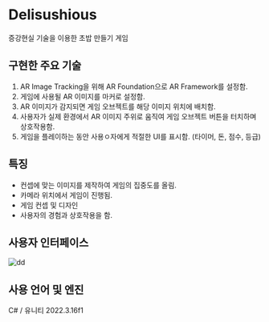 # Delisushious
증강현실 기술을 이용한 초밥 만들기 게임

## 구현한 주요 기술
1. AR Image Tracking을 위해 AR Foundation으로 AR Framework를 설정함.
2. 게임에 사용될 AR 이미지를 마커로 설정함.
3. AR 이미지가 감지되면 게임 오브젝트를 해당 이미지 위치에 배치함.
4. 사용자가 실제 환경에서 AR 이미지 주위로 움직여 게임 오브젝트 버튼을 터치하며 상호작용함.
5. 게임을 플레이하는 동안 사용ㅇ자에게 적절한 UI를 표시함. (타이머, 돈, 점수, 등급)

## 특징
+ 컨셉에 맞는 이미지를 제작하여 게임의 집중도를 올림.
+ 카메라 위치에서 게임이 진행됨.
+ 게임 컨셉 및 디자인
+ 사용자의 경험과 상호작용을 함.

## 사용자 인터페이스
![dd](https://github.com/ShinAeri/Delisushious/assets/139629977/84139fd6-4fa5-498c-afbf-f102e4a4403d)

## 사용 언어 및 엔진

C# / 유니티 2022.3.16f1
